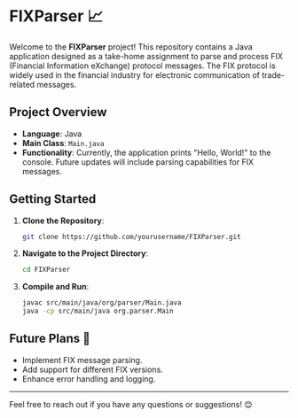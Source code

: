 # FIXParser 📈

Welcome to the **FIXParser** project! This repository contains a Java application designed as a take-home assignment to parse and process FIX (Financial Information eXchange) protocol messages. The FIX protocol is widely used in the financial industry for electronic communication of trade-related messages.

## Project Overview

- **Language**: Java
- **Main Class**: `Main.java`
- **Functionality**: Currently, the application prints "Hello, World!" to the console. Future updates will include parsing capabilities for FIX messages.

## Getting Started

1. **Clone the Repository**:
   ```bash
   git clone https://github.com/yourusername/FIXParser.git
   ```
2. **Navigate to the Project Directory**:
   ```bash
   cd FIXParser
   ```
3. **Compile and Run**:
   ```bash
   javac src/main/java/org/parser/Main.java
   java -cp src/main/java org.parser.Main
   ```

## Future Plans 🚀

- Implement FIX message parsing.
- Add support for different FIX versions.
- Enhance error handling and logging.

---

Feel free to reach out if you have any questions or suggestions! 😊
